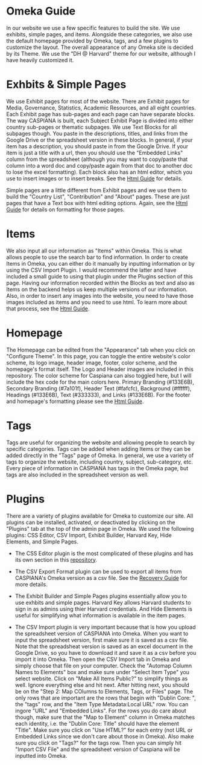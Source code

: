 # Omeka Guide
In our website we use a few specific features to build the  site. We use exhibits, simple pages, and items. Alongside these categories, we also use the default homepage provided by Omeka, tags, and a few plugins to customize the layout. The overall appearance of any Omeka site is decided by its Theme. We use the "DH @ Harvard" theme for our website, although I have heavily customized it. 

# Exhbits & Simple Pages
We use Exhibit pages for most of the website. There are Exhibit pages for Media, Governance, Statistics, Academic Resources, and all eight countries. Each Exhibit page has sub-pages and each page can have separate blocks. The way CASPIANA is built, each Subject Exhibit Page is divided into either country sub-pages or thematic subpages. We use Text Blocks for all subpages though. You paste in the descriptions, titles, and links from the Google Drive or the spreadsheet version in these blocks. In general, if your item has a description, you should paste in from the Google Drive. If your item is just a title with a url, then you should use the "Embedded Links" column from the spreadsheet (although you may want to copy/paste that column into a word doc and copy/paste again from that doc to another doc to lose the excel formatting). Each block also has an html editor, which you use to insert images or to insert breaks. See the [Html Guide](https://github.com/CianStryker/Caspiana_Guide/tree/main/Omeka%20Website%20Guide/CSS%20and%20Html%20Guide) for details. 

Simple pages are a little different from Exhibit pages and we use them to build the "Country List", "Contribution" and "About" pages. These are just pages that have a Text box with html editing options. Again, see the [Html Guide](https://github.com/CianStryker/Caspiana_Guide/tree/main/Omeka%20Website%20Guide/CSS%20and%20Html%20Guide) for details on formatting for those pages.  

# Items
We also input all our information as "Items" within Omeka. This is what allows people to use the search bar to find information. In order to create Items in Omeka, you can either do it manually by inputting information or by using the CSV Import Plugin. I would recommend the latter and have included a small guide to using that plugin under the Plugins section of this page. Having our information recorded within the Blocks as text and also as Items on the backend helps us keep multiple versions of our information. Also, in order to insert any images into the website, you need to have those images included as items and you need to use html. To learn more about that process, see the [Html Guide](https://github.com/CianStryker/Caspiana_Guide/blob/main/Omeka%20Website%20Guide/CSS%20and%20Html%20Guide/Html%20Code.docx).

# Homepage
The Homepage can be edited from the "Appearance" tab when you click on "Configure Theme". In this page, you can toggle the entire website's color scheme, its logo image, header image, footer, color scheme, and the homepage's format itself. The Logo and Header images are included in this repository. The color scheme for Caspiana can also toggled here, but I will include the hex code for the main colors here. Primary Branding (#133E6B), Secondary Branding (#7a101f), Header Text (#fafcfc), Background (#ffffff), Headings (#133E6B), Text (#333333), and Links (#133E6B). For the footer and homepage's formatting please see the [Html Guide](https://github.com/CianStryker/Caspiana_Guide/tree/main/Omeka%20Website%20Guide/CSS%20and%20Html%20Guide). 

# Tags
Tags are useful for organizing the website and allowing people to search by specific categories. Tags can be added when adding Items or they can be added directly in the "Tags" page of Omeka. In general, we use a variety of tags to organize the website, including country, subject, sub-category, etc. Every piece of information in CASPIANA has tags in the Omeka page, but tags are also included in the spreadsheet version as well. 

# Plugins
There are a variety of plugins available for Omeka to customize our site. All plugins can be installed, activated, or deactivated by clicking on the "Plugins" tab at the top of the admin page in Omeka. We used the following plugins: CSS Editor, CSV Import, Exhibit Builder, Harvard Key, Hide Elements, and Simple Pages. 

- The CSS Editor plugin is the most complicated of these plugins and has its own section in this [repository](https://github.com/CianStryker/Caspiana_Guide/tree/main/Omeka%20Website%20Guide/CSS%20and%20Html%20Guide). 

- The CSV Export Format plugin can be used to export all items from CASPIANA's Omeka version as a csv file. See the [Recovery Guide](https://github.com/CianStryker/Caspiana_Guide/tree/main/Maintenance%20Guide/Recovery%20Guide) for more details. 

- The Exhibit Builder and Simple Pages plugins essentially allow you to use exhbits and simple pages. Harvard Key allows Harvard students to sign in as admins using thier Harvard credentials. And Hide Elements is useful for simplifying what information is available in the item pages. 

- The CSV Import plugin is very important because that is how you upload the spreadsheet version of CASPIANA into Omeka. When you want to input the spreadsheet version, first make sure it is saved as a csv file. Note that the spreadsheat version is saved as an excel document in the Google Drive, so you have to download it and save it as a csv before you import it into Omeka. Then open the CSV Import tab in Omeka and simply choose that file on your computer. Check the "Automap Column Names to Elements" box and make sure under "Select Item Type" you select website. Click on "Make All Items Public?" to simplify things as well. Ignore everything else and hit next. After hitting next, you should be on the "Step 2: Map COlumns to Elements, Tags, or Files" page. The only rows that are important are the rows that begin with "Dublin Core: ", the "tags" row, and the "Item Type Metadata:Local URL" row. You can ingore "URL" and "Embedded Links". For the rows you do care about though, make sure that the "Map to Element" column in Omeka matches each identity, i.e. the "Dublin Core: Title" should have the element "Title". Make sure you click on "Use HTML?" for each entry (not URL or Embedded Links since we don't care about those in Omeka). Also make sure you click on "Tags?" for the tags row. Then you can simply hit "Import CSV File" and the spreadsheet version of Caspiana will be inputted into Omeka. 
